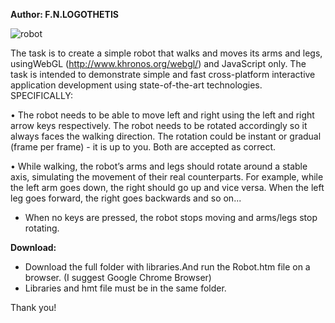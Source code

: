 
**Author: F.N.LOGOTHETIS**

![robot](https://user-images.githubusercontent.com/25617530/60970312-60d47100-a32a-11e9-85b1-7b2e31bebcdc.PNG)


The task is to create a simple robot that walks and moves its arms and legs,
usingWebGL (http://www.khronos.org/webgl/) and JavaScript only. The
task is intended to demonstrate simple and fast cross-platform interactive
application development using state-of-the-art technologies.
SPECIFICALLY:

• The robot needs to be able to move left and right using the left
and right arrow keys respectively. The robot needs to be rotated
accordingly so it always faces the walking direction. The rotation
could be instant or gradual (frame per frame) - it is up to you. Both
are accepted as correct.

• While walking, the robot’s arms and legs should rotate around a
stable axis, simulating the movement of their real counterparts. For
example, while the left arm goes down, the right should go up and vice
versa. When the left leg goes forward, the right goes backwards and
so on...

* When no keys are pressed, the robot stops moving and arms/legs stop
rotating.

**Download:**

- Download the  full folder with libraries.And run the Robot.htm file on a 
browser. (I suggest Google Chrome Browser)
- Libraries and hmt file must be in the same folder.

Thank you!

